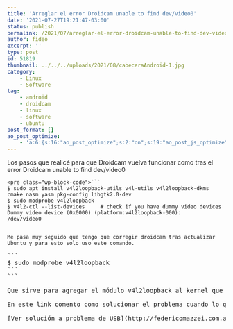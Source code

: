 ```yaml
---
title: 'Arreglar el error Droidcam unable to find dev/video0'
date: '2021-07-27T19:21:47-03:00'
status: publish
permalink: /2021/07/arreglar-el-error-droidcam-unable-to-find-dev-video0
author: fideo
excerpt: ''
type: post
id: 51819
thumbnail: ../../../uploads/2021/08/cabeceraAndroid-1.jpg
category:
    - Linux
    - Software
tag:
    - android
    - droidcam
    - linux
    - software
    - ubuntu
post_format: []
ao_post_optimize:
    - 'a:6:{s:16:"ao_post_optimize";s:2:"on";s:19:"ao_post_js_optimize";s:2:"on";s:20:"ao_post_css_optimize";s:2:"on";s:12:"ao_post_ccss";s:2:"on";s:16:"ao_post_lazyload";s:2:"on";s:15:"ao_post_preload";s:0:"";}'
---
```

Los pasos que realicé para que Droidcam vuelva funcionar como tras el error Droidcam unable to find dev/video0

```
<pre class="wp-block-code">```
$ sudo apt install v4l2loopback-utils v4l-utils v4l2loopback-dkms cmake nasm yasm pkg-config libgtk2.0-dev
$ sudo modprobe v4l2loopback
$ v4l2-ctl --list-devices     # check if you have dummy video devices
Dummy video device (0x0000) (platform:v4l2loopback-000):
/dev/video0
```
```

Me pasa muy seguido que tengo que corregir droidcam tras actualizar Ubuntu y para esto solo uso este comando.

```
<pre class="wp-block-code">```
$ sudo modprobe v4l2loopback
```
```

Que sirve para agregar el módulo v4l2loopback al kernel que se acabamos de actualizar.

En este link comento como solucionar el problema cuando lo querés conectar por USB y no te reconoce linux tu dispositivo movil a través de una conexión USB.

[Ver solución a problema de USB](http://federicomazzei.com.ar/blog/linux-no-reconoce-tu-android-por-conexion-usb-para-usar-droidcam/)